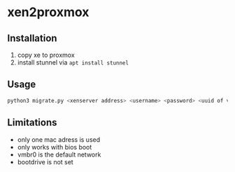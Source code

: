 # xen2proxmox

## Installation
1. copy xe to proxmox
2. install stunnel via `apt install stunnel`

## Usage 
```bash
python3 migrate.py <xenserver address> <username> <password> <uuid of vm to migrate> <pve target storage>
```


## Limitations
* only one mac adress is used
* only works with bios boot
* vmbr0 is the default network
* bootdrive is not set
